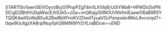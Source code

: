 $START$lSv1awnSEiVOyvzBcjG1PnpPZgT4m1LXVbj6/iJ0iYWa8+HPiKDcDsPN5ICgEI2Bhfrh2kpWw/E/h52k5+zGa+vnQKajy50NOUVKkfmiEaawO6aB9R5YTQQKAwIlSnNsB0uA2BwBbXFmiKVZ0wdTyuaVDcPanpxdx4MxL8vcorqd7+0qw9UufgzXA8rpINuyfph26NtNI9YrZrfLraBDcw==$END$